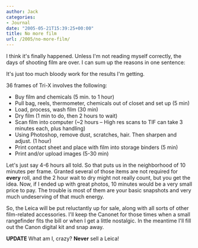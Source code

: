 ```yaml
---
author: Jack
categories:
- Journal
date: "2005-05-21T15:39:25+00:00"
title: No more film
url: /2005/no-more-film/
---
```


I think it's finally happened. Unless I'm not reading myself correctly, the days of shooting film are over. I can sum up the reasons in one sentence:

It's just too much bloody work for the results I'm getting.

36 frames of Tri-X involves the following:

* Buy film and chemicals (5 min. to 1 hour)
* Pull bag, reels, thermometer, chemicals out of closet and set up (5 min)
* Load, process, wash film (30 min)
* Dry film (1 min to do, then 2 hours to wait)
* Scan film into computer (~2 hours &#8211; High res scans to TIF can take 3 minutes each, plus handling)
* Using Photoshop, remove dust, scratches, hair. Then sharpen and adjust. (1 hour)
* Print contact sheet and place with film into storage binders (5 min)
* Print and/or upload images (5-30 min)

Let's just say 4-6 hours all told. So that puts us in the neighborhood of 10 minutes per frame. Granted several of those items are not required for **every** roll, and the 2 hour wait to dry might not really count, but you get the idea. Now, if I ended up with great photos, 10 minutes would be a very small price to pay. The trouble is most of them are your basic snapshots and very much undeserving of that much energy.

So, the Leica will be put reluctantly up for sale, along with all sorts of other film-related accessories. I'll keep the Canonet for those times when a small rangefinder fits the bill or when I get a little nostalgic. In the meantime I'll fill out the Canon digital kit and snap away.

**UPDATE** What am I, crazy? **Never** sell a Leica!